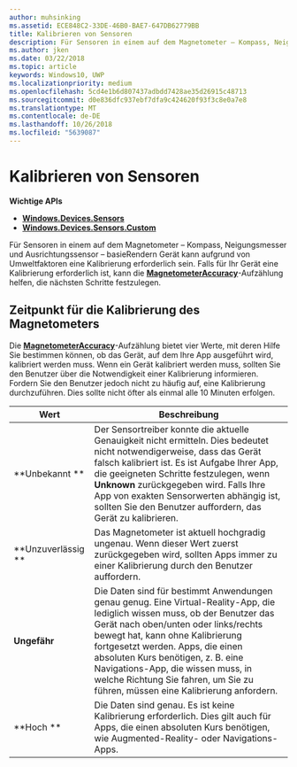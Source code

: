 ```yaml
---
author: muhsinking
ms.assetid: ECE848C2-33DE-46B0-BAE7-647DB62779BB
title: Kalibrieren von Sensoren
description: Für Sensoren in einem auf dem Magnetometer – Kompass, Neigungsmesser und Ausrichtungssensor – basieRendern Gerät kann aufgrund von Umweltfaktoren eine Kalibrierung erforderlich sein.
ms.author: jken
ms.date: 03/22/2018
ms.topic: article
keywords: Windows10, UWP
ms.localizationpriority: medium
ms.openlocfilehash: 5cd4e1b6d807437adbdd7428ae35d26915c48713
ms.sourcegitcommit: d0e836dfc937ebf7dfa9c424620f93f3c8e0a7e8
ms.translationtype: MT
ms.contentlocale: de-DE
ms.lasthandoff: 10/26/2018
ms.locfileid: "5639087"
---
```

# <a name="calibrate-sensors"></a>Kalibrieren von Sensoren


**Wichtige APIs**

-   [**Windows.Devices.Sensors**](https://msdn.microsoft.com/library/windows/apps/BR206408)
-   [**Windows.Devices.Sensors.Custom**](https://msdn.microsoft.com/library/windows/apps/Dn895032)

Für Sensoren in einem auf dem Magnetometer – Kompass, Neigungsmesser und Ausrichtungssensor – basieRendern Gerät kann aufgrund von Umweltfaktoren eine Kalibrierung erforderlich sein. Falls für Ihr Gerät eine Kalibrierung erforderlich ist, kann die [**MagnetometerAccuracy**](https://msdn.microsoft.com/library/windows/apps/Dn297552)-Aufzählung helfen, die nächsten Schritte festzulegen.

## <a name="when-to-calibrate-the-magnetometer"></a>Zeitpunkt für die Kalibrierung des Magnetometers

Die [**MagnetometerAccuracy**](https://msdn.microsoft.com/library/windows/apps/Dn297552)-Aufzählung bietet vier Werte, mit deren Hilfe Sie bestimmen können, ob das Gerät, auf dem Ihre App ausgeführt wird, kalibriert werden muss. Wenn ein Gerät kalibriert werden muss, sollten Sie den Benutzer über die Notwendigkeit einer Kalibrierung informieren. Fordern Sie den Benutzer jedoch nicht zu häufig auf, eine Kalibrierung durchzuführen. Dies sollte nicht öfter als einmal alle 10 Minuten erfolgen.

| Wert           | Beschreibung    |
| ----------------- | ------------------- |
| **Unbekannt **     | Der Sensortreiber konnte die aktuelle Genauigkeit nicht ermitteln. Dies bedeutet nicht notwendigerweise, dass das Gerät falsch kalibriert ist. Es ist Aufgabe Ihrer App, die geeigneten Schritte festzulegen, wenn **Unknown** zurückgegeben wird. Falls Ihre App von exakten Sensorwerten abhängig ist, sollten Sie den Benutzer auffordern, das Gerät zu kalibrieren. |
| **Unzuverlässig  **  | Das Magnetometer ist aktuell hochgradig ungenau. Wenn dieser Wert zuerst zurückgegeben wird, sollten Apps immer zu einer Kalibrierung durch den Benutzer auffordern. |
| **Ungefähr** | Die Daten sind für bestimmt Anwendungen genau genug. Eine Virtual-Reality-App, die lediglich wissen muss, ob der Benutzer das Gerät nach oben/unten oder links/rechts bewegt hat, kann ohne Kalibrierung fortgesetzt werden. Apps, die einen absoluten Kurs benötigen, z. B. eine Navigations-App, die wissen muss, in welche Richtung Sie fahren, um Sie zu führen, müssen eine Kalibrierung anfordern. |
| **Hoch **        | Die Daten sind genau. Es ist keine Kalibrierung erforderlich. Dies gilt auch für Apps, die einen absoluten Kurs benötigen, wie Augmented-Reality- oder Navigations-Apps. |